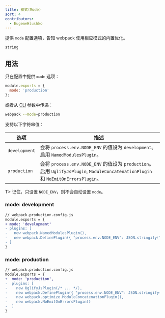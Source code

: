 ```yaml
---
title: 模式(Mode)
sort: 4
contributors:
  - EugeneHlushko
---
```


提供 `mode` 配置选项，告知 webpack 使用相应模式的内置优化。

`string`

## 用法

只在配置中提供 `mode` 选项：

```javascript
module.exports = {
  mode: 'production'
};
```


或者从 [CLI](/api/cli/) 参数中传递：

```bash
webpack --mode=production
```

支持以下字符串值：

选项                | 描述
--------------------- | -----------------------
`development`         | 会将 `process.env.NODE_ENV` 的值设为 `development`。启用 `NamedModulesPlugin`。
`production`          | 会将 `process.env.NODE_ENV` 的值设为 `production`。启用 `UglifyJsPlugin`, `ModuleConcatenationPlugin` 和 `NoEmitOnErrorsPlugin`。

T> 记住，只设置 `NODE_ENV`，则不会自动设置 `mode`。


### mode: development


```diff
// webpack.production.config.js
module.exports = {
+ mode: 'development'
- plugins: [
-   new webpack.NamedModulesPlugin(),
-   new webpack.DefinePlugin({ "process.env.NODE_ENV": JSON.stringify("development") }),
- ]
}
```


### mode: production


```diff
// webpack.production.config.js
module.exports = {
+  mode: 'production',
-  plugins: [
-    new UglifyJsPlugin(/* ... */),
-    new webpack.DefinePlugin({ "process.env.NODE_ENV": JSON.stringify("production") }),
-    new webpack.optimize.ModuleConcatenationPlugin(),
-    new webpack.NoEmitOnErrorsPlugin()
-  ]
}
```
